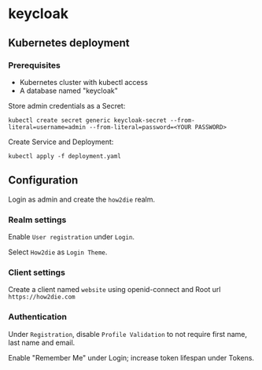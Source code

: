 # keycloak

## Kubernetes deployment

### Prerequisites

- Kubernetes cluster with kubectl access
- A database named "keycloak"

Store admin credentials as a Secret:

```
kubectl create secret generic keycloak-secret --from-literal=username=admin --from-literal=password=<YOUR PASSWORD>
```

Create Service and Deployment:

```
kubectl apply -f deployment.yaml
```

## Configuration

Login as admin and create the `how2die` realm.

### Realm settings

Enable `User registration` under `Login`.

Select `How2die` as `Login Theme`.

### Client settings

Create a client named `website` using openid-connect and Root url `https://how2die.com`

### Authentication

Under `Registration`, disable `Profile Validation` to not require first name, last name and email.

Enable "Remember Me" under Login; increase token lifespan under Tokens.
